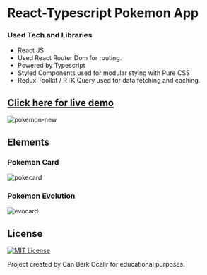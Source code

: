 # React-Typescript Pokemon App

### Used Tech and Libraries
* React JS
* Used React Router Dom for routing.
* Powered by Typescript
* Styled Components used for modular stying with Pure CSS
* Redux Toolkit / RTK Query used for data fetching and caching.

## [Click here for live demo](https://pokedex-typescript-chi.vercel.app/)

![pokemon-new](https://user-images.githubusercontent.com/11324886/218631430-9453920e-dc7d-4421-93bc-7b9c33808a84.gif)

## Elements
### Pokemon Card
![pokecard](https://user-images.githubusercontent.com/11324886/218634857-7e1c7e87-3af5-483e-8a2f-f5bdb94347ff.png)
### Pokemon Evolution
![evocard](https://user-images.githubusercontent.com/11324886/218634885-4878f080-e505-460a-9202-f03f8035b0c0.png)

## License

[![MIT License](https://img.shields.io/badge/License-MIT-green.svg)](https://choosealicense.com/licenses/mit/)

Project created by Can Berk Ocalir for educational purposes.
